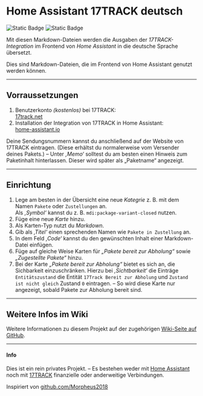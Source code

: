 # Home Assistant 17TRACK deutsch


![Static Badge](https://img.shields.io/badge/Home_Assistant-2024.10.1-3BC5F3?logo=homeassistant&logoColor=white&logoSize=auto&label=Home%20Assistant&labelColor=3BC5F3&color=grey) ![Static Badge](https://img.shields.io/badge/17-TRACK-FF8C00?logoSize=auto&labelColor=FF8C00&color=003A9B&)


Mit diesen Markdown-Dateien werden die Ausgaben der _17TRACK-Integration_ im Frontend von _Home Assistant_ in die deutsche Sprache übersetzt.

Dies sind Markdown-Dateien, die im Frontend von Home Assistant genutzt werden können.

---

## Vorraussetzungen
1. Benutzerkonto _(kostenlos)_ bei 17TRACK:  
   [17track.net](https://www.17track.net/de)
1. Installation der Integration von 17TRACK in Home Assistant:  
   [home-assistant.io](https://www.home-assistant.io/integrations/seventeentrack/)

Deine Sendungsnummern kannst du anschließend auf der Website von 17TRACK eintragen. (Diese erhältst du normalerweise vom Versender deines Pakets.) – Unter _‚Memo‘_ solltest du am besten einen Hinweis zum Paketinhalt hinterlassen. Dieser wird später als „Paketname“ angezeigt.

---

## Einrichtung
1. Lege am besten in der Übersicht eine neue _Kategrie_ z. B. mit dem Namen ``Pakete`` oder ``Zustellungen`` an.  
   Als _‚Symbol‘_ kannst du z. B. ``mdi:package-variant-closed`` nutzen.
1. Füge eine neue _Karte_ hinzu.
1. Als Karten-Typ nutzt du _Markdown_.
1. Gib als _‚Titel‘_ einen sprechenden Namen wie ``Pakete in Zustellung`` an.
1. In dem Feld _‚Code‘_ kannst du den gewünschten Inhalt einer Markdown-Datei einfügen.
1. Füge auf gleiche Weise Karten für _„Pakete bereit zur Abholung“_ sowie _„Zugestellte Pakete“_ hinzu.
1. Bei der Karte _„Pakete bereit zur Abholung“_ bietet es sich an, die Sichbarkeit einzuschränken. Hierzu bei _‚Sichtbarkeit‘_ die Einträge ``Entitätszustand`` die Entität ``17Track Bereit zur Abholung`` und ``Zustand ist nicht gleich`` Zustand ``0`` eintragen. – So wird diese Karte nur angezeigt, sobald Pakete zur Abholung bereit sind.

---

## Weitere Infos im Wiki
Weitere Informationen zu diesem Projekt auf der zugehörigen [Wiki-Seite auf GitHub](https://github.com/KLiNG0NE/Home_Assistant_17TRACK_deutsch/wiki).

---

#### Info
Dies ist ein rein privates Projekt. – Es bestehen weder mit [Home Assistant](https://www.home-assistant.io/) noch mit [17TRACK](https://www.17track.net/de) finanzielle oder anderweitige Verbindungen.

Inspiriert von [github.com/Morpheus2018](https://github.com/Morpheus2018/HA-17TRACK-Translate)
